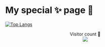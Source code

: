 # My special ✨ page 🎁

[![Top Langs](https://github-readme-stats.vercel.app/api/top-langs/?username=RedCatGirl&layout=compact&theme=synthwave)](https://github.com/anuraghazra/github-readme-stats)


<p align="center"> 
  Visitor count 💖<br>
  <img src="https://profile-counter.glitch.me/sagar-viradiya/count.svg" />
</p>
